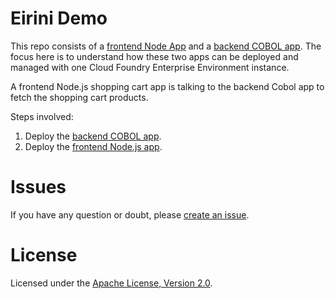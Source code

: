 # Eirini Demo


This repo consists of a [frontend Node App](https://github.com/IBM-Cloud/eirini-demo/demo-frontend) and a [backend COBOL app](https://github.com/IBM-Cloud/eirini-demo/demo-backend). The focus here is to understand how these two apps can be deployed and managed with one Cloud Foundry Enterprise Environment instance.

A frontend Node.js shopping cart app is talking to the backend Cobol app to fetch the shopping cart products.

Steps involved:

1. Deploy the [backend COBOL app](https://github.com/IBM-Cloud/eirini-demo/demo-backend).
1. Deploy the [frontend Node.js app](https://github.com/IBM-Cloud/eirini-demo/demo-frontend).

# Issues

If you have any question or doubt, please [create an issue](https://github.com/IBM-Cloud/eirini-demo/issues).


# License

Licensed under the [Apache License, Version 2.0](http://www.apache.org/licenses/LICENSE-2.0).